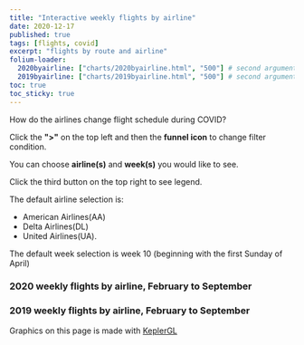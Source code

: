 ```yaml
---
title: "Interactive weekly flights by airline"
date: 2020-12-17
published: true
tags: [flights, covid]
excerpt: "flights by route and airline"
folium-loader:
  2020byairline: ["charts/2020byairline.html", "500"] # second argument is the height
  2019byairline: ["charts/2019byairline.html", "500"] # second argument is the height
toc: true
toc_sticky: true
---
```


How do the airlines change flight schedule during COVID?

Click the **">"** on the top left and then the **funnel icon** to change filter condition.

You can choose **airline(s)** and **week(s)** you would like to see.

Click the third button on the top right to see legend.

The default airline selection is:
- American Airlines(AA)
- Delta Airlines(DL)
- United Airlines(UA).

The default week selection is week 10 (beginning with the first Sunday of April)

### 2020 weekly flights by airline, February to September

<div id="2020byairline"></div>

### 2019 weekly flights by airline, February to September

<div id="2019byairline"></div>

Graphics on this page is made with [KeplerGL](https://github.com/keplergl/kepler.gl)
